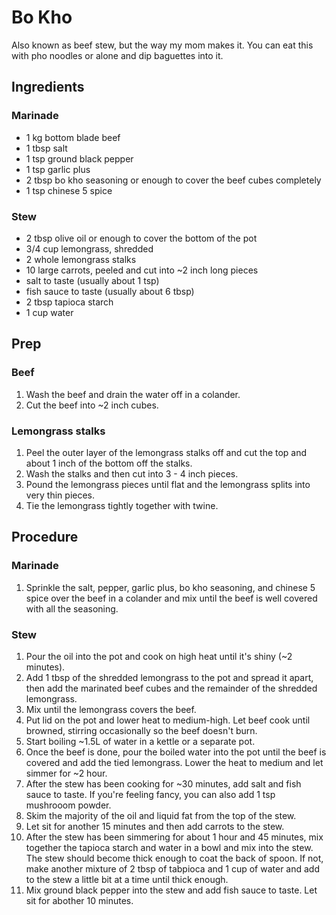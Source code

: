 # Bo Kho
Also known as beef stew, but the way my mom makes it. You can eat this with
pho noodles or alone and dip baguettes into it.

## Ingredients
### Marinade
* 1 kg bottom blade beef
* 1 tbsp salt
* 1 tsp ground black pepper
* 1 tsp garlic plus
* 2 tbsp bo kho seasoning or enough to cover the beef cubes completely
* 1 tsp chinese 5 spice
### Stew
* 2 tbsp olive oil or enough to cover the bottom of the pot
* 3/4 cup lemongrass, shredded
* 2 whole lemongrass stalks
* 10 large carrots, peeled and cut into ~2 inch long pieces
* salt to taste (usually about 1 tsp)
* fish sauce to taste (usually about 6 tbsp)
* 2 tbsp tapioca starch
* 1 cup water

## Prep
### Beef
1. Wash the beef and drain the water off in a colander.
2. Cut the beef into ~2 inch cubes.
### Lemongrass stalks
1. Peel the outer layer of the lemongrass stalks off and cut the top and
about 1 inch of the bottom off the stalks.
2. Wash the stalks and then cut into 3 - 4 inch pieces.
3. Pound the lemongrass pieces until flat and the lemongrass splits into very
thin pieces.
4. Tie the lemongrass tightly together with twine.

## Procedure
### Marinade
1. Sprinkle the salt, pepper, garlic plus, bo kho seasoning, and chinese 5
spice over the beef in a colander and mix until the beef is well covered with
all the seasoning.
### Stew
1. Pour the oil into the pot and cook on high heat until it's shiny (~2 minutes).
2. Add 1 tbsp of the shredded lemongrass to the pot and spread it apart, then
add the marinated beef cubes and the remainder of the shredded lemongrass.
3. Mix until the lemongrass covers the beef.
4. Put lid on the pot and lower heat to medium-high. Let beef cook until
browned, stirring occasionally so the beef doesn't burn.
5. Start boiling ~1.5L of water in a kettle or a separate pot.
6. Once the beef is done, pour the boiled water into the pot until the beef
is covered and add the tied lemongrass. Lower the heat to medium
and let simmer for ~2 hour.
7. After the stew has been cooking for ~30 minutes, add salt and fish sauce
to taste. If you're feeling fancy, you can also add 1 tsp mushrooom powder.
8. Skim the majority of the oil and liquid fat from the top of the stew.
9. Let sit for another 15 minutes and then add carrots to the stew.
10. After the stew has been simmering for about 1 hour and 45 minutes, mix
together the tapioca starch and water in a bowl and mix into the stew. The
stew should become thick enough to coat the back of spoon. If not, make
another mixture of 2 tbsp of tabpioca and 1 cup of water and add to the stew
a little bit at a time until thick enough.
11. Mix ground black pepper into the stew and add fish sauce to taste. Let
sit for abother 10 minutes.
